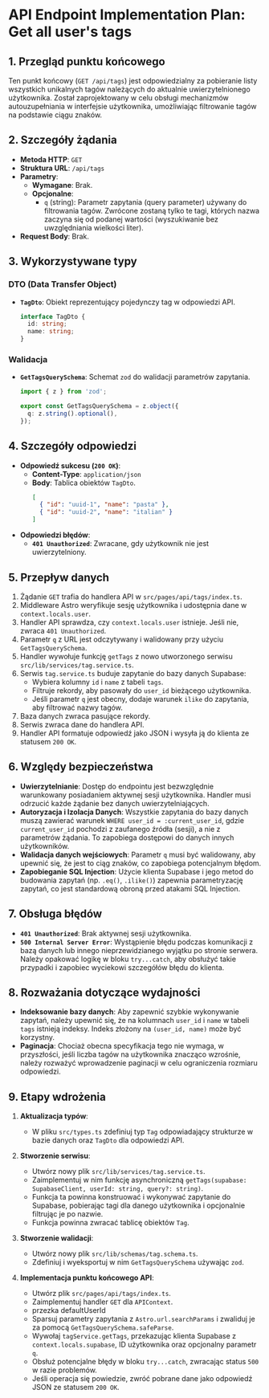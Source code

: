 # API Endpoint Implementation Plan: Get all user's tags

## 1. Przegląd punktu końcowego
Ten punkt końcowy (`GET /api/tags`) jest odpowiedzialny za pobieranie listy wszystkich unikalnych tagów należących do aktualnie uwierzytelnionego użytkownika. Został zaprojektowany w celu obsługi mechanizmów autouzupełniania w interfejsie użytkownika, umożliwiając filtrowanie tagów na podstawie ciągu znaków.

## 2. Szczegóły żądania
-   **Metoda HTTP**: `GET`
-   **Struktura URL**: `/api/tags`
-   **Parametry**:
    -   **Wymagane**: Brak.
    -   **Opcjonalne**:
        -   `q` (string): Parametr zapytania (query parameter) używany do filtrowania tagów. Zwrócone zostaną tylko te tagi, których nazwa zaczyna się od podanej wartości (wyszukiwanie bez uwzględniania wielkości liter).
-   **Request Body**: Brak.

## 3. Wykorzystywane typy

### DTO (Data Transfer Object)
-   **`TagDto`**: Obiekt reprezentujący pojedynczy tag w odpowiedzi API.
    ```typescript
    interface TagDto {
      id: string;
      name: string;
    }
    ```

### Walidacja
-   **`GetTagsQuerySchema`**: Schemat `zod` do walidacji parametrów zapytania.
    ```typescript
    import { z } from 'zod';

    export const GetTagsQuerySchema = z.object({
      q: z.string().optional(),
    });
    ```

## 4. Szczegóły odpowiedzi
-   **Odpowiedź sukcesu (`200 OK`)**:
    -   **Content-Type**: `application/json`
    -   **Body**: Tablica obiektów `TagDto`.
        ```json
        [
          { "id": "uuid-1", "name": "pasta" },
          { "id": "uuid-2", "name": "italian" }
        ]
        ```
-   **Odpowiedzi błędów**:
    -   **`401 Unauthorized`**: Zwracane, gdy użytkownik nie jest uwierzytelniony.

## 5. Przepływ danych
1.  Żądanie `GET` trafia do handlera API w `src/pages/api/tags/index.ts`.
2.  Middleware Astro weryfikuje sesję użytkownika i udostępnia dane w `context.locals.user`.
3.  Handler API sprawdza, czy `context.locals.user` istnieje. Jeśli nie, zwraca `401 Unauthorized`.
4.  Parametr `q` z URL jest odczytywany i walidowany przy użyciu `GetTagsQuerySchema`.
5.  Handler wywołuje funkcję `getTags` z nowo utworzonego serwisu `src/lib/services/tag.service.ts`.
6.  Serwis `tag.service.ts` buduje zapytanie do bazy danych Supabase:
    -   Wybiera kolumny `id` i `name` z tabeli `tags`.
    -   Filtruje rekordy, aby pasowały do `user_id` bieżącego użytkownika.
    -   Jeśli parametr `q` jest obecny, dodaje warunek `ilike` do zapytania, aby filtrować nazwy tagów.
7.  Baza danych zwraca pasujące rekordy.
8.  Serwis zwraca dane do handlera API.
9.  Handler API formatuje odpowiedź jako JSON i wysyła ją do klienta ze statusem `200 OK`.

## 6. Względy bezpieczeństwa
-   **Uwierzytelnianie**: Dostęp do endpointu jest bezwzględnie warunkowany posiadaniem aktywnej sesji użytkownika. Handler musi odrzucić każde żądanie bez danych uwierzytelniających.
-   **Autoryzacja i Izolacja Danych**: Wszystkie zapytania do bazy danych muszą zawierać warunek `WHERE user_id = :current_user_id`, gdzie `current_user_id` pochodzi z zaufanego źródła (sesji), a nie z parametrów żądania. To zapobiega dostępowi do danych innych użytkowników.
-   **Walidacja danych wejściowych**: Parametr `q` musi być walidowany, aby upewnić się, że jest to ciąg znaków, co zapobiega potencjalnym błędom.
-   **Zapobieganie SQL Injection**: Użycie klienta Supabase i jego metod do budowania zapytań (np. `.eq()`, `.ilike()`) zapewnia parametryzację zapytań, co jest standardową obroną przed atakami SQL Injection.

## 7. Obsługa błędów
-   **`401 Unauthorized`**: Brak aktywnej sesji użytkownika.
-   **`500 Internal Server Error`**: Wystąpienie błędu podczas komunikacji z bazą danych lub innego nieprzewidzianego wyjątku po stronie serwera. Należy opakować logikę w bloku `try...catch`, aby obsłużyć takie przypadki i zapobiec wyciekowi szczegółów błędu do klienta.

## 8. Rozważania dotyczące wydajności
-   **Indeksowanie bazy danych**: Aby zapewnić szybkie wykonywanie zapytań, należy upewnić się, że na kolumnach `user_id` i `name` w tabeli `tags` istnieją indeksy. Indeks złożony na `(user_id, name)` może być korzystny.
-   **Paginacja**: Chociaż obecna specyfikacja tego nie wymaga, w przyszłości, jeśli liczba tagów na użytkownika znacząco wzrośnie, należy rozważyć wprowadzenie paginacji w celu ograniczenia rozmiaru odpowiedzi.

## 9. Etapy wdrożenia
1.  **Aktualizacja typów**:
    -   W pliku `src/types.ts` zdefiniuj typ `Tag` odpowiadający strukturze w bazie danych oraz `TagDto` dla odpowiedzi API.

2.  **Stworzenie serwisu**:
    -   Utwórz nowy plik `src/lib/services/tag.service.ts`.
    -   Zaimplementuj w nim funkcję asynchroniczną `getTags(supabase: SupabaseClient, userId: string, query?: string)`.
    -   Funkcja ta powinna konstruować i wykonywać zapytanie do Supabase, pobierając tagi dla danego użytkownika i opcjonalnie filtrując je po nazwie.
    -   Funkcja powinna zwracać tablicę obiektów `Tag`.

3.  **Stworzenie walidacji**:
    -   Utwórz nowy plik `src/lib/schemas/tag.schema.ts`.
    -   Zdefiniuj i wyeksportuj w nim `GetTagsQuerySchema` używając `zod`.

4.  **Implementacja punktu końcowego API**:
    -   Utwórz plik `src/pages/api/tags/index.ts`.
    -   Zaimplementuj handler `GET` dla `APIContext`.
    -   przezka defaultUserId 
    -   Sparsuj parametry zapytania z `Astro.url.searchParams` i zwaliduj je za pomocą `GetTagsQuerySchema.safeParse`.
    -   Wywołaj `tagService.getTags`, przekazując klienta Supabase z `context.locals.supabase`, ID użytkownika oraz opcjonalny parametr `q`.
    -   Obsłuż potencjalne błędy w bloku `try...catch`, zwracając status `500` w razie problemów.
    -   Jeśli operacja się powiedzie, zwróć pobrane dane jako odpowiedź JSON ze statusem `200 OK`.
